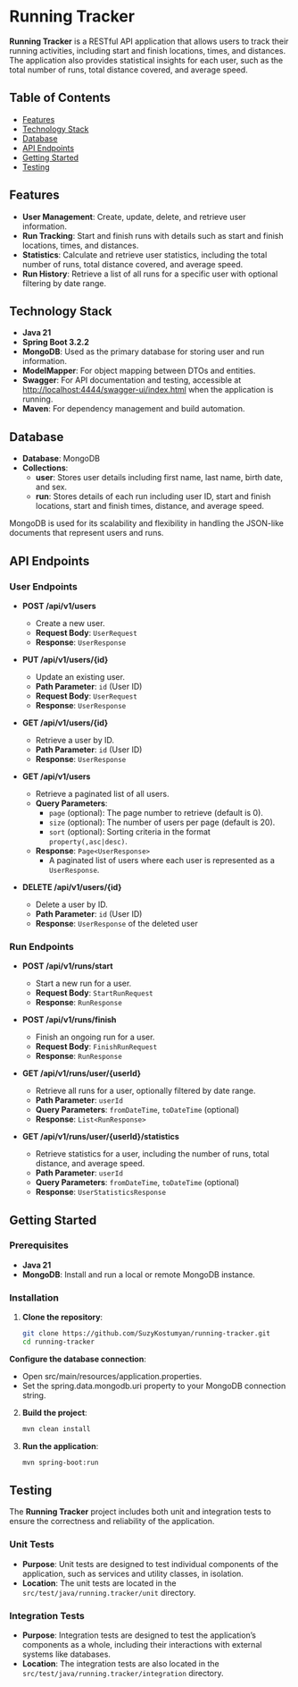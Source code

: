 # Running Tracker

**Running Tracker** is a RESTful API application that allows users to track their running activities, including start and finish locations, times, and distances. The application also provides statistical insights for each user, such as the total number of runs, total distance covered, and average speed.

## Table of Contents

- [Features](#features)
- [Technology Stack](#technology-stack)
- [Database](#database)
- [API Endpoints](#api-endpoints)
- [Getting Started](#getting-started)
- [Testing](#testing)

## Features

- **User Management**: Create, update, delete, and retrieve user information.
- **Run Tracking**: Start and finish runs with details such as start and finish locations, times, and distances.
- **Statistics**: Calculate and retrieve user statistics, including the total number of runs, total distance covered, and average speed.
- **Run History**: Retrieve a list of all runs for a specific user with optional filtering by date range.

## Technology Stack

- **Java 21**
- **Spring Boot 3.2.2**
- **MongoDB**: Used as the primary database for storing user and run information.
- **ModelMapper**: For object mapping between DTOs and entities.
- **Swagger**: For API documentation and testing, accessible at [http://localhost:4444/swagger-ui/index.html](http://localhost:4444/swagger-ui/index.html) when the application is running.
- **Maven**: For dependency management and build automation.

## Database

- **Database**: MongoDB
- **Collections**:
  - **user**: Stores user details including first name, last name, birth date, and sex.
  - **run**: Stores details of each run including user ID, start and finish locations, start and finish times, distance, and average speed.
  
MongoDB is used for its scalability and flexibility in handling the JSON-like documents that represent users and runs.


## API Endpoints

### User Endpoints

- **POST /api/v1/users**
  - Create a new user.
  - **Request Body**: `UserRequest`
  - **Response**: `UserResponse`

- **PUT /api/v1/users/{id}**
  - Update an existing user.
  - **Path Parameter**: `id` (User ID)
  - **Request Body**: `UserRequest`
  - **Response**: `UserResponse`

- **GET /api/v1/users/{id}**
  - Retrieve a user by ID.
  - **Path Parameter**: `id` (User ID)
  - **Response**: `UserResponse`
 
- **GET /api/v1/users**
  - Retrieve a paginated list of all users.
  - **Query Parameters**: 
    - `page` (optional): The page number to retrieve (default is 0).
    - `size` (optional): The number of users per page (default is 20).
    - `sort` (optional): Sorting criteria in the format `property(,asc|desc)`.
  - **Response**: `Page<UserResponse>`
    - A paginated list of users where each user is represented as a `UserResponse`.

- **DELETE /api/v1/users/{id}**
  - Delete a user by ID.
  - **Path Parameter**: `id` (User ID)
  - **Response**: `UserResponse` of the deleted user

### Run Endpoints

- **POST /api/v1/runs/start**
  - Start a new run for a user.
  - **Request Body**: `StartRunRequest`
  - **Response**: `RunResponse`

- **POST /api/v1/runs/finish**
  - Finish an ongoing run for a user.
  - **Request Body**: `FinishRunRequest`
  - **Response**: `RunResponse`

- **GET /api/v1/runs/user/{userId}**
  - Retrieve all runs for a user, optionally filtered by date range.
  - **Path Parameter**: `userId`
  - **Query Parameters**: `fromDateTime`, `toDateTime` (optional)
  - **Response**: `List<RunResponse>`

- **GET /api/v1/runs/user/{userId}/statistics**
  - Retrieve statistics for a user, including the number of runs, total distance, and average speed.
  - **Path Parameter**: `userId`
  - **Query Parameters**: `fromDateTime`, `toDateTime` (optional)
  - **Response**: `UserStatisticsResponse`

## Getting Started

### Prerequisites

- **Java 21**
- **MongoDB**: Install and run a local or remote MongoDB instance.

### Installation

1. **Clone the repository**:
   ```bash
   git clone https://github.com/SuzyKostumyan/running-tracker.git
   cd running-tracker
   
**Configure the database connection**:

- Open src/main/resources/application.properties.
- Set the spring.data.mongodb.uri property to your MongoDB connection string.

2. **Build the project**:

   ```bash
   mvn clean install

3. **Run the application**:

   ```bash
   mvn spring-boot:run

## Testing

The **Running Tracker** project includes both unit and integration tests to ensure the correctness and reliability of the application.

### Unit Tests

- **Purpose**: Unit tests are designed to test individual components of the application, such as services and utility classes, in isolation.
- **Location**: The unit tests are located in the `src/test/java/running.tracker/unit` directory.

### Integration Tests

- **Purpose**: Integration tests are designed to test the application’s components as a whole, including their interactions with external systems like databases.
- **Location**: The integration tests are also located in the `src/test/java/running.tracker/integration` directory.
